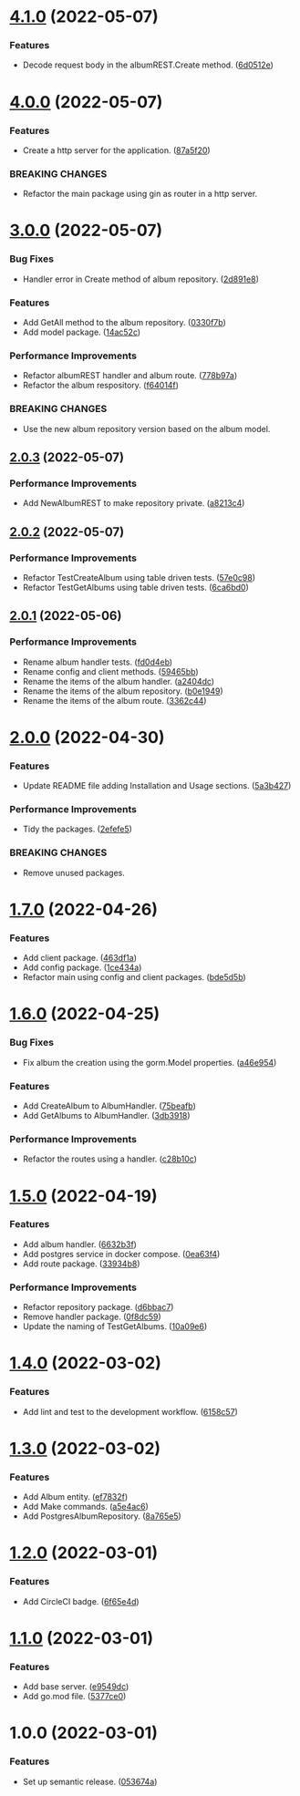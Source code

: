 # [4.1.0](https://github.com/ae-lexs/ae_albums_api/compare/v4.0.0...v4.1.0) (2022-05-07)


### Features

* Decode request body in the albumREST.Create method. ([6d0512e](https://github.com/ae-lexs/ae_albums_api/commit/6d0512e4a8bd72d15ecb67a203e546e9f5713ee6))

# [4.0.0](https://github.com/ae-lexs/ae_albums_api/compare/v3.0.0...v4.0.0) (2022-05-07)


### Features

* Create a http server for the application. ([87a5f20](https://github.com/ae-lexs/ae_albums_api/commit/87a5f206d82dd6d5c62913546499642910ff845c))


### BREAKING CHANGES

* Refactor the main package using gin as router in a http server.

# [3.0.0](https://github.com/ae-lexs/ae_albums_api/compare/v2.0.3...v3.0.0) (2022-05-07)


### Bug Fixes

* Handler error in Create method of album repository. ([2d891e8](https://github.com/ae-lexs/ae_albums_api/commit/2d891e88c1a104e1b4beb74f1dba554c436b99c9))


### Features

* Add GetAll method to the album repository. ([0330f7b](https://github.com/ae-lexs/ae_albums_api/commit/0330f7b291ff9315b6584fda72127aaccfe4fb02))
* Add model package. ([14ac52c](https://github.com/ae-lexs/ae_albums_api/commit/14ac52ceb1f78cd146d643f1791e2f5a71f3ddec))


### Performance Improvements

* Refactor albumREST handler and album route. ([778b97a](https://github.com/ae-lexs/ae_albums_api/commit/778b97af9cab0f5eef09a113034fca9fc4c4a726))
* Refactor the album respository. ([f64014f](https://github.com/ae-lexs/ae_albums_api/commit/f64014f59b3dc3de42d2fd3e4f273b6607a69805))


### BREAKING CHANGES

* Use the new album repository version based on the album model.

## [2.0.3](https://github.com/ae-lexs/ae_albums_api/compare/v2.0.2...v2.0.3) (2022-05-07)


### Performance Improvements

* Add NewAlbumREST to make repository private. ([a8213c4](https://github.com/ae-lexs/ae_albums_api/commit/a8213c428ab7ac4d5b4dd3eaff2bda4e44d3a66e))

## [2.0.2](https://github.com/ae-lexs/ae_albums_api/compare/v2.0.1...v2.0.2) (2022-05-07)


### Performance Improvements

* Refactor TestCreateAlbum using table driven tests. ([57e0c98](https://github.com/ae-lexs/ae_albums_api/commit/57e0c980a425355b4e4c2b7d541fae665ef69d3b))
* Refactor TestGetAlbums using table driven tests. ([6ca6bd0](https://github.com/ae-lexs/ae_albums_api/commit/6ca6bd074ec0864d2600e94bcced8467740fcf04))

## [2.0.1](https://github.com/ae-lexs/ae_albums_api/compare/v2.0.0...v2.0.1) (2022-05-06)


### Performance Improvements

* Rename album handler tests. ([fd0d4eb](https://github.com/ae-lexs/ae_albums_api/commit/fd0d4ebac894d4c66f6d8adc4f73220e95bcfa53))
* Rename config and client methods. ([59465bb](https://github.com/ae-lexs/ae_albums_api/commit/59465bb55c2f7bb0d0cfe183a3bb9c620e8c6c09))
* Rename the items of the album handler. ([a2404dc](https://github.com/ae-lexs/ae_albums_api/commit/a2404dc5c2d7a4e8871ccfd03d07dfce8003d871))
* Rename the items of the album repository. ([b0e1949](https://github.com/ae-lexs/ae_albums_api/commit/b0e1949876be9ba2d8bbbdb1eee3b81a78c4ed00))
* Rename the items of the album route. ([3362c44](https://github.com/ae-lexs/ae_albums_api/commit/3362c44eaf2ec15ee075af7d9fdaecdfdfd629a3))

# [2.0.0](https://github.com/ae-lexs/ae_albums_api/compare/v1.7.0...v2.0.0) (2022-04-30)


### Features

* Update README file adding Installation and Usage sections. ([5a3b427](https://github.com/ae-lexs/ae_albums_api/commit/5a3b4275edfc5f1338f5d601a3ca0fa9c7dca975))


### Performance Improvements

* Tidy the packages. ([2efefe5](https://github.com/ae-lexs/ae_albums_api/commit/2efefe5b5de9e79bdd1966fc9825dce4b2a71a10))


### BREAKING CHANGES

* Remove unused packages.

# [1.7.0](https://github.com/ae-lexs/ae_albums_api/compare/v1.6.0...v1.7.0) (2022-04-26)


### Features

* Add client package. ([463df1a](https://github.com/ae-lexs/ae_albums_api/commit/463df1a3d22a371f8a37752de3932f46e5835dc8))
* Add config package. ([1ce434a](https://github.com/ae-lexs/ae_albums_api/commit/1ce434ac8f12310404f49955506b7a368eb09720))
* Refactor main using config and client packages. ([bde5d5b](https://github.com/ae-lexs/ae_albums_api/commit/bde5d5b70db57420a103e7b1c664dc1809089b0c))

# [1.6.0](https://github.com/ae-lexs/ae_albums_api/compare/v1.5.0...v1.6.0) (2022-04-25)


### Bug Fixes

* Fix album the creation using the gorm.Model properties. ([a46e954](https://github.com/ae-lexs/ae_albums_api/commit/a46e9547498fcbee209c9ca5e1c2967d89d3adaa))


### Features

* Add CreateAlbum to AlbumHandler. ([75beafb](https://github.com/ae-lexs/ae_albums_api/commit/75beafb418daffdefd466fca91d3913e6a3323d3))
* Add GetAlbums to AlbumHandler. ([3db3918](https://github.com/ae-lexs/ae_albums_api/commit/3db39184ca48c34c27d5516d2a8afb2b70f947ff))


### Performance Improvements

* Refactor the routes using a handler. ([c28b10c](https://github.com/ae-lexs/ae_albums_api/commit/c28b10cec9f713628d3f3cf81b2617bc88d9c115))

# [1.5.0](https://github.com/ae-lexs/ae_albums_api/compare/v1.4.0...v1.5.0) (2022-04-19)


### Features

* Add album handler. ([6632b3f](https://github.com/ae-lexs/ae_albums_api/commit/6632b3f85a36f19e4df682d6301c2948c89023ae))
* Add postgres service in docker compose. ([0ea63f4](https://github.com/ae-lexs/ae_albums_api/commit/0ea63f44c4be4ebfd16683544f0dd2f9e777f436))
* Add route package. ([33934b8](https://github.com/ae-lexs/ae_albums_api/commit/33934b81461ce7c28699abec257564038b9afab1))


### Performance Improvements

* Refactor repository package. ([d6bbac7](https://github.com/ae-lexs/ae_albums_api/commit/d6bbac75fb9d3d168b610e1ad259df5296f36ff2))
* Remove handler package. ([0f8dc59](https://github.com/ae-lexs/ae_albums_api/commit/0f8dc594dba11387f29e3b91a009e3f074becc08))
* Update the naming of TestGetAlbums. ([10a09e6](https://github.com/ae-lexs/ae_albums_api/commit/10a09e68026da5f9aaa34bcc76f4b665db0e97cc))

# [1.4.0](https://github.com/ae-lexs/ae_albums_api/compare/v1.3.0...v1.4.0) (2022-03-02)


### Features

* Add lint and test to the development workflow. ([6158c57](https://github.com/ae-lexs/ae_albums_api/commit/6158c57aef7e9efdaaa518bd12057fa0a0282be3))

# [1.3.0](https://github.com/ae-lexs/ae_albums_api/compare/v1.2.0...v1.3.0) (2022-03-02)


### Features

* Add Album entity. ([ef7832f](https://github.com/ae-lexs/ae_albums_api/commit/ef7832fea5f850969355c08bae0e568ae746a64c))
* Add Make commands. ([a5e4ac6](https://github.com/ae-lexs/ae_albums_api/commit/a5e4ac65ad1c0a9c5a572bb439ef771f2bf248e7))
* Add PostgresAlbumRepository. ([8a765e5](https://github.com/ae-lexs/ae_albums_api/commit/8a765e579259d27309cdf79725bcd8bb3177d3f3))

# [1.2.0](https://github.com/ae-lexs/ae_albums_api/compare/v1.1.0...v1.2.0) (2022-03-01)


### Features

* Add CircleCI badge. ([6f65e4d](https://github.com/ae-lexs/ae_albums_api/commit/6f65e4dd4e2e52d4b2a35816c73e1dee4e2164e7))

# [1.1.0](https://github.com/ae-lexs/ae_albums_api/compare/v1.0.0...v1.1.0) (2022-03-01)


### Features

* Add base server. ([e9549dc](https://github.com/ae-lexs/ae_albums_api/commit/e9549dcfd290cd51f90a644b29469f205a752335))
* Add go.mod file. ([5377ce0](https://github.com/ae-lexs/ae_albums_api/commit/5377ce09d3f3a02c207169ad03e262e192bff4fb))

# 1.0.0 (2022-03-01)


### Features

* Set up semantic release. ([053674a](https://github.com/ae-lexs/ae_albums_api/commit/053674a347612b26e421bc99056f36ffcb723c05))
